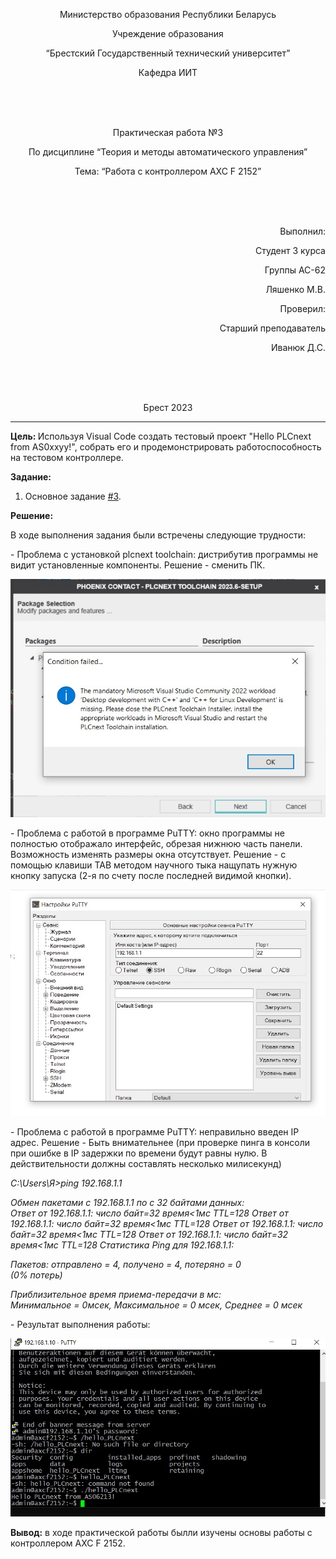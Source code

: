 <p align="center"> Министерство образования Республики Беларусь</p>
<p align="center">Учреждение образования</p>
<p align="center">“Брестский Государственный технический университет”</p>
<p align="center">Кафедра ИИТ</p>
<br><br><br>
<p align="center">Практическая работа №3</p>
<p align="center">По дисциплине “Теория и методы автоматического управления”</p>
<p align="center">Тема: “Работа с контроллером AXC F 2152”</p>
<br><br><br>
<p align="right">Выполнил:</p>
<p align="right">Студент 3 курса</p>
<p align="right">Группы АС-62</p>
<p align="right">Ляшенко М.В.</p>
<p align="right">Проверил:</p>
<p align="right">Старший преподаватель</p>
<p align="right">Иванюк Д.С.</p>
<br><br><br>
<p align="center">Брест 2023</p>

---
<p> <strong> Цель: </strong>Используя Visual Code создать тестовый проект "Hello PLCnext from AS0xxyy!", собрать его и продемонстрировать работоспособность на тестовом контроллере.</p>
<p> <strong> Задание: </strong> </p>

1. Основное задание [#3](../../../../tasks/task_03/readme.md).

<p> <strong> Решение: </strong> </p>
<p> В ходе выполнения задания были встречены следующие трудности: </p>
<p>  - Проблема с установкой plcnext toolchain: дистрибутив программы не видит установленные компоненты. Решение - сменить ПК. </p>
<p> <img src="pic1.jpg"/></p>
<p>  - Проблема с работой в программе PuTTY: окно программы не полностью отображало интерфейс, обрезая нижнюю часть панели. Возможность изменять размеры окна отсутствует. Решение - с помощью клавиши TAB методом научного тыка нащупать нужную кнопку запуска (2-я по счету после последней видимой кнопки). </p>
<p> <img src="pic2.jpg"/></p>
<p>  - Проблема с работой в программе PuTTY: неправильно введен IP адрес. Решение - Быть внимательнее (при проверке пинга в консоли при ошибке в IP задержки по времени будут равны нулю. В действительности должны составлять несколько милисекунд) </p>
<p> <i>

C:\Users\Я>ping 192.168.1.1

Обмен пакетами с 192.168.1.1 по с 32 байтами данных:<br>
Ответ от 192.168.1.1: число байт=32 время<1мс TTL=128
Ответ от 192.168.1.1: число байт=32 время<1мс TTL=128
Ответ от 192.168.1.1: число байт=32 время<1мс TTL=128
Ответ от 192.168.1.1: число байт=32 время<1мс TTL=128
Статистика Ping для 192.168.1.1:<br>

Пакетов: отправлено = 4, получено = 4, потеряно = 0<br>
    (0% потерь)<br>
    
Приблизительное время приема-передачи в мс:<br>
    Минимальное = 0мсек, Максимальное = 0 мсек, Среднее = 0 мсек</i></p>

<p>  - Результат выполнения работы: </p>
<p> <img src="pic3.jpg"/></p>
<p> <strong> Вывод:</strong> в ходе практической работы былли изучены основы работы с контроллером  AXC F 2152.</p>